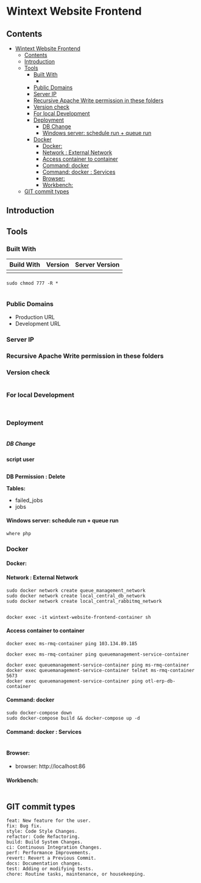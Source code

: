 # Wintext Website Frontend 

## Contents
- [Wintext Website Frontend](#wintext-website-frontend)
  - [Contents](#contents)
  - [Introduction](#introduction)
  - [Tools](#tools)
    - [Built With](#built-with)
      - [](#)
    - [Public Domains](#public-domains)
    - [Server IP](#server-ip)
    - [Recursive Apache Write permission in these folders](#recursive-apache-write-permission-in-these-folders)
    - [Version check](#version-check)
    - [For local Development](#for-local-development)
    - [Deployment](#deployment)
        - [DB Change](#db-change)
      - [Windows server: schedule run + queue run](#windows-server-schedule-run--queue-run)
    - [Docker](#docker)
      - [Docker:](#docker-1)
      - [Network : External Network](#network--external-network)
      - [Access container to container](#access-container-to-container)
      - [Command: docker](#command-docker)
      - [Command: docker  : Services](#command-docker---services)
      - [Browser:](#browser)
      - [Workbench:](#workbench)
  - [GIT commit types](#git-commit-types)

## Introduction




## Tools

### Built With


| Build With | Version | Server Version |
| ---------- | ------- | -------------- |
|            |



#### 
```
sudo chmod 777 -R *


```

### Public Domains

- Production URL
- Development URL

  
### Server IP

	

### Recursive Apache Write permission in these folders

### Version check

```
```

### For local Development
```
   
```



### Deployment
```

```







##### DB Change

**script user**
```

```

**DB Permission : Delete**

**Tables:**
- failed_jobs
- jobs

#### Windows server: schedule run + queue run
```
where php
```


### Docker
#### Docker: 

#### Network : External Network
```
sudo docker network create queue_management_network
sudo docker network create local_central_db_network
sudo docker network create local_central_rabbitmq_network


docker exec -it wintext-website-frontend-container sh
```

#### Access container to container
```
docker exec ms-rmq-container ping 103.134.89.185

docker exec ms-rmq-container ping queuemanagement-service-container

docker exec queuemanagement-service-container ping ms-rmq-container 
docker exec queuemanagement-service-container telnet ms-rmq-container 5673
docker exec queuemanagement-service-container ping otl-erp-db-container 
```




#### Command: docker 
```
sudo docker-compose down
sudo docker-compose build && docker-compose up -d
```

#### Command: docker  : Services
```
```

#### Browser: 
- browser: http://localhost:86

#### Workbench:
```

``` 






## GIT commit types
```
feat: New feature for the user.
fix: Bug fix.
style: Code Style Changes.
refactor: Code Refactoring.
build: Build System Changes.
ci: Continuous Integration Changes.
perf: Performance Improvements.
revert: Revert a Previous Commit.
docs: Documentation changes.
test: Adding or modifying tests.
chore: Routine tasks, maintenance, or housekeeping.
```

